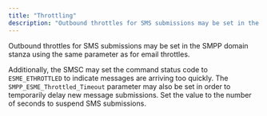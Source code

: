 ```yaml
---
title: "Throttling"
description: "Outbound throttles for SMS submissions may be set in the SMPP domain stanza using the same parameter as for email throttles Additionally the SMSC may set the command status code to ESME ETHROTTLED to indicate messages are arriving too quickly The SMPP ESME Throttled Timeout parameter may also be set..."
---
```


Outbound throttles for SMS submissions may be set in the SMPP domain stanza using the same parameter as for email throttles.

Additionally, the SMSC may set the command status code to `ESME_ETHROTTLED` to indicate messages are arriving too quickly. The `SMPP_ESME_Throttled_Timeout` parameter may also be set in order to temporarily delay new message submissions. Set the value to the number of seconds to suspend SMS submissions.